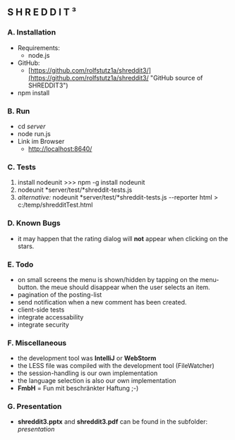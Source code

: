 ## S H R E D D I T ³

### A. Installation

* Requirements:
    * node.js
* GitHub:
    * [https://github.com/rolfstutz1a/shreddit3/](https://github.com/rolfstutz1a/shreddit3/ "GitHub source of SHREDDIT3")
* npm install

### B. Run

* cd *server*
* node run.js
* Link im Browser
    * [http://localhost:8640/](http://localhost:8640/ "Enter this link after staring the server")

### C. Tests

1. install nodeunit >>> npm -g install nodeunit
2. nodeunit *server/test/*shreddit-tests.js
3. *alternative:*  nodeunit *server/test/*shreddit-tests.js --reporter html  > c:/temp/shredditTest.html


### D. Known Bugs

* it may happen that the rating dialog will **not** appear when clicking on the stars.

### E. Todo

* on small screens the menu is shown/hidden by tapping on the menu-button. the meue should disappear when the user selects an item.
* pagination of the posting-list
* send notification when a new comment has been created.
* client-side tests
* integrate accessability
* integrate security

### F. Miscellaneous

* the development tool was **IntelliJ** or **WebStorm**
* the LESS file was compiled with the development tool (FileWatcher)
* the session-handling is our own implementation
* the language selection is also our own implementation
* **FmbH** = Fun mit beschränkter Haftung ;-)

### G. Presentation

* **shreddit3.pptx** and **shreddit3.pdf** can be found in the subfolder: *presentation*

